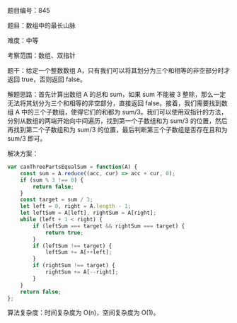 题目编号：845

题目：数组中的最长山脉

难度：中等

考察范围：数组、双指针

题干：给定一个整数数组 A，只有我们可以将其划分为三个和相等的非空部分时才返回 true，否则返回 false。

解题思路：首先计算出数组 A 的总和 sum，如果 sum 不能被 3 整除，那么一定无法将其划分为三个和相等的非空部分，直接返回 false。接着，我们需要找到数组 A 中的三个子数组，使得它们的和都为 sum/3。我们可以使用双指针的方法，分别从数组的两端开始向中间遍历，找到第一个子数组和为 sum/3 的位置，然后再找到第二个子数组和为 sum/3 的位置，最后判断第三个子数组是否存在且和为 sum/3 即可。

解决方案：

```javascript
var canThreePartsEqualSum = function(A) {
    const sum = A.reduce((acc, cur) => acc + cur, 0);
    if (sum % 3 !== 0) {
        return false;
    }
    const target = sum / 3;
    let left = 0, right = A.length - 1;
    let leftSum = A[left], rightSum = A[right];
    while (left + 1 < right) {
        if (leftSum === target && rightSum === target) {
            return true;
        }
        if (leftSum !== target) {
            leftSum += A[++left];
        }
        if (rightSum !== target) {
            rightSum += A[--right];
        }
    }
    return false;
};
```

算法复杂度：时间复杂度为 O(n)，空间复杂度为 O(1)。